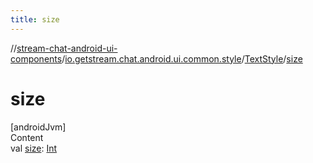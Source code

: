 ```yaml
---
title: size
---
```

//[stream-chat-android-ui-components](../../../index.md)/[io.getstream.chat.android.ui.common.style](../index.md)/[TextStyle](index.md)/[size](size.md)



# size  
[androidJvm]  
Content  
val [size](size.md): [Int](https://kotlinlang.org/api/latest/jvm/stdlib/kotlin/-int/index.html)  



